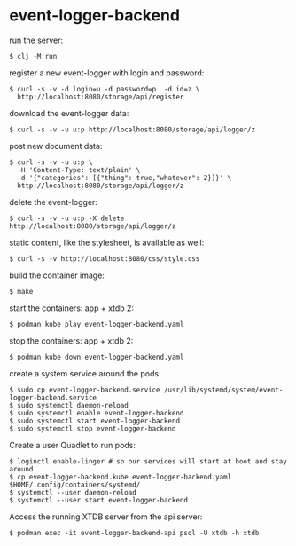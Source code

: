 # event-logger-backend

run the server:
```
$ clj -M:run
```

register a new event-logger with login and password:
```
$ curl -s -v -d login=u -d password=p  -d id=z \
  http://localhost:8080/storage/api/register
```

download the event-logger data:
```
$ curl -s -v -u u:p http://localhost:8080/storage/api/logger/z
```

post new document data:
```
$ curl -s -v -u u:p \
  -H 'Content-Type: text/plain' \
  -d '{"categories": [{"thing": true,"whatever": 2}]}' \
  http://localhost:8080/storage/api/logger/z
```

delete the event-logger:
```
$ curl -s -v -u u:p -X delete http://localhost:8080/storage/api/logger/z
```

static content, like the stylesheet, is available as well:
```
$ curl -s -v http://localhost:8080/css/style.css
```

build the container image:
```
$ make
```

start the containers: app + xtdb 2:
```
$ podman kube play event-logger-backend.yaml
```

stop the containers: app + xtdb 2:
```
$ podman kube down event-logger-backend.yaml
```

create a system service around the pods:
```
$ sudo cp event-logger-backend.service /usr/lib/systemd/system/event-logger-backend.service
$ sudo systemctl daemon-reload
$ sudo systemctl enable event-logger-backend
$ sudo systemctl start event-logger-backend
$ sudo systemctl stop event-logger-backend
```

Create a user Quadlet to run pods:
```
$ loginctl enable-linger # so our services will start at boot and stay around
$ cp event-logger-backend.kube event-logger-backend.yaml $HOME/.config/containers/systemd/
$ systemctl --user daemon-reload
$ systemctl --user start event-logger-backend
```

Access the running XTDB server from the api server:
```
$ podman exec -it event-logger-backend-api psql -U xtdb -h xtdb
```
